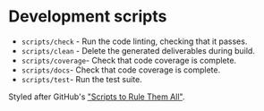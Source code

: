 # Development scripts

- `scripts/check` - Run the code linting, checking that it passes.
- `scripts/clean` - Delete the generated deliverables during build.
- `scripts/coverage`- Check that code coverage is complete. 
- `scripts/docs`- Check that code coverage is complete. 
- `scripts/test`- Run the test suite. 

Styled after GitHub's ["Scripts to Rule Them All"](https://github.com/github/scripts-to-rule-them-all).